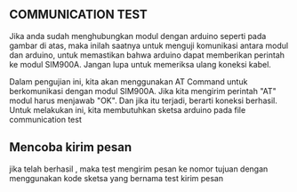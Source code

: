 
## COMMUNICATION TEST

Jika anda sudah menghubungkan modul dengan arduino seperti pada gambar di atas, maka inilah saatnya untuk menguji komunikasi antara modul dan arduino, untuk memastikan bahwa arduino dapat memberikan perintah ke modul SIM900A. Jangan lupa untuk memeriksa ulang koneksi kabel.

Dalam pengujian ini, kita akan menggunakan AT Command untuk berkomunikasi dengan modul SIM900A. Jika kita mengirim perintah "AT" modul harus menjawab "OK". Dan jika itu terjadi, berarti koneksi berhasil. Untuk melakukan ini, kita membutuhkan sketsa arduino pada file communication test



## Mencoba kirim pesan 

jika telah berhasil , maka test mengirim pesan ke nomor tujuan dengan menggunakan kode sketsa yang bernama test kirim pesan
